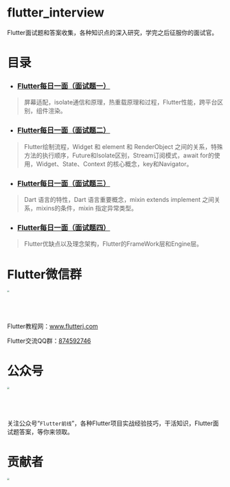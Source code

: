 # flutter_interview
Flutter面试题和答案收集，各种知识点的深入研究，学完之后征服你的面试官。

# 目录
* ### [Flutter每日一面（面试题一）](https://github.com/ahyangnb/flutter_interview/issues/1)
> 屏幕适配，isolate通信和原理，热重载原理和过程，Flutter性能，跨平台区别，组件渲染。
* ### [Flutter每日一面（面试题二）](https://github.com/ahyangnb/flutter_interview/issues/2)
> Flutter绘制流程，Widget 和 element 和 RenderObject 之间的关系，特殊方法的执行顺序，Future和Isolate区别，Stream订阅模式，await for的使用，Widget、State、Context 的核心概念，key和Navigator。
* ### [Flutter每日一面（面试题三）](https://github.com/ahyangnb/flutter_interview/issues/3)
> Dart 语言的特性，Dart 语言重要概念，mixin extends implement 之间关系，mixins的条件，mixin 指定异常类型。
* ### [Flutter每日一面（面试题四）](https://github.com/ahyangnb/flutter_interview/issues/4)
> Flutter优缺点以及理念架构，Flutter的FrameWork层和Engine层。


# Flutter微信群

<img src="http://www.flutterj.com/content/uploadfile/201903/64821551854137.png" height="200" width="200" style="zoom:30%;" />

Flutter教程网：www.flutterj.com

Flutter交流QQ群：[874592746](https://jq.qq.com/?_wv=1027&k=5coTYqE)

# 公众号
<img src="http://www.flutterj.com/public.jpg" height="200" width="200" style="zoom:30%;" />

关注公众号“`Flutter前线`”，各种Flutter项目实战经验技巧，干活知识，Flutter面试题答案，等你来领取。

# 贡献者

<img src="http://www.flutterj.com/circle-cropped.png" height="150" width="150" style="zoom:30%;" />
